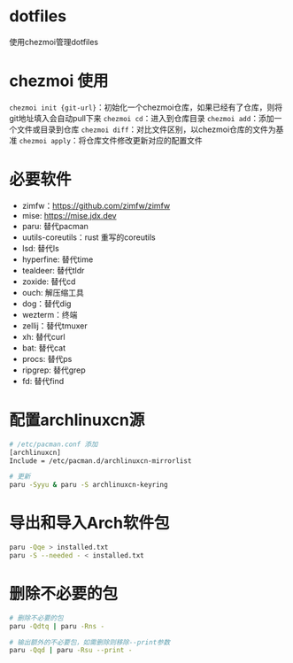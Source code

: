 # dotfiles

使用chezmoi管理dotfiles

# chezmoi 使用

`chezmoi init {git-url}`：初始化一个chezmoi仓库，如果已经有了仓库，则将git地址填入会自动pull下来
`chezmoi cd`：进入到仓库目录 `chezmoi add`：添加一个文件或目录到仓库
`chezmoi diff`：对比文件区别，以chezmoi仓库的文件为基准
`chezmoi apply`：将仓库文件修改更新对应的配置文件

# 必要软件

- zimfw：https://github.com/zimfw/zimfw
- mise: https://mise.jdx.dev
- paru: 替代pacman
- uutils-coreutils：rust 重写的coreutils
- lsd: 替代ls
- hyperfine: 替代time
- tealdeer: 替代tldr
- zoxide: 替代cd
- ouch: 解压缩工具
- dog：替代dig
- wezterm：终端
- zellij：替代tmuxer
- xh: 替代curl
- bat: 替代cat
- procs: 替代ps
- ripgrep: 替代grep
- fd: 替代find

# 配置archlinuxcn源

```bash
# /etc/pacman.conf 添加
[archlinuxcn]
Include = /etc/pacman.d/archlinuxcn-mirrorlist

# 更新
paru -Syyu & paru -S archlinuxcn-keyring
```

# 导出和导入Arch软件包

```bash
paru -Qqe > installed.txt
paru -S --needed - < installed.txt
```

# 删除不必要的包

```bash
# 删除不必要的包
paru -Qdtq | paru -Rns -

# 输出额外的不必要包，如需删除则移除--print参数
paru -Qqd | paru -Rsu --print -
```
